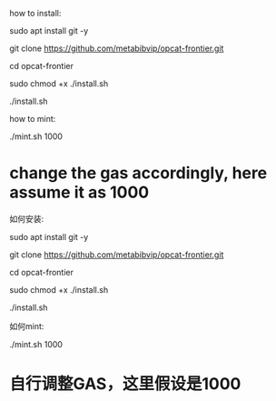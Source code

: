 how to install:

sudo apt install git -y

git clone https://github.com/metabibvip/opcat-frontier.git

cd opcat-frontier

sudo chmod +x ./install.sh

./install.sh



how to mint:

./mint.sh 1000 

# change the gas accordingly, here assume it as 1000






如何安装:

sudo apt install git -y

git clone https://github.com/metabibvip/opcat-frontier.git

cd opcat-frontier

sudo chmod +x ./install.sh

./install.sh

如何mint:

./mint.sh 1000

# 自行调整GAS，这里假设是1000
